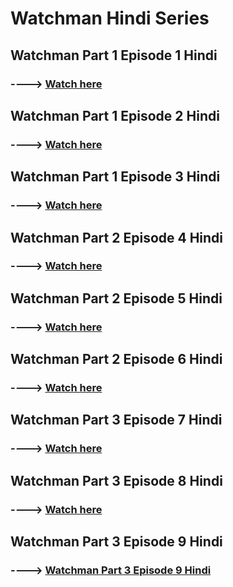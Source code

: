 # **Watchman Hindi Series**

## **Watchman Part 1 Episode 1 Hindi**  
### ----> [Watch here](https://www.bitchute.com/video/vO6UFUgYRAeY/)

## **Watchman Part 1 Episode 2 Hindi**  
### ----> [Watch here](https://www.bitchute.com/video/uS2zdY5kL3KJ)

## **Watchman Part 1 Episode 3 Hindi**  
### ----> [Watch here](https://www.bitchute.com/video/XDSF4DaXCnu1)

## **Watchman Part 2 Episode 4 Hindi**  
### ----> [Watch here](https://www.bitchute.com/video/ix5G2IAc8vD1/)

## **Watchman Part 2 Episode 5 Hindi**  
### ----> [Watch here](https://www.bitchute.com/video/s72HFex1aeZ6/)

## **Watchman Part 2 Episode 6 Hindi**  
### ----> [Watch here](https://www.bitchute.com/video/nYkeaOKxf5Oi/)




 ## **Watchman Part 3 Episode 7 Hindi**  
### ----> [Watch here](https://www.bitchute.com/video/ZDql7nYNboLD/)


## **Watchman Part 3 Episode 8 Hindi**  
### ----> [Watch here](https://www.bitchute.com/video/bS435jNJD1pF/)



## Watchman Part 3 Episode 9 Hindi
### ----> [Watchman Part 3 Episode 9 Hindi](https://www.bitchute.com/video/Xgun8VnVWLI9/)

















